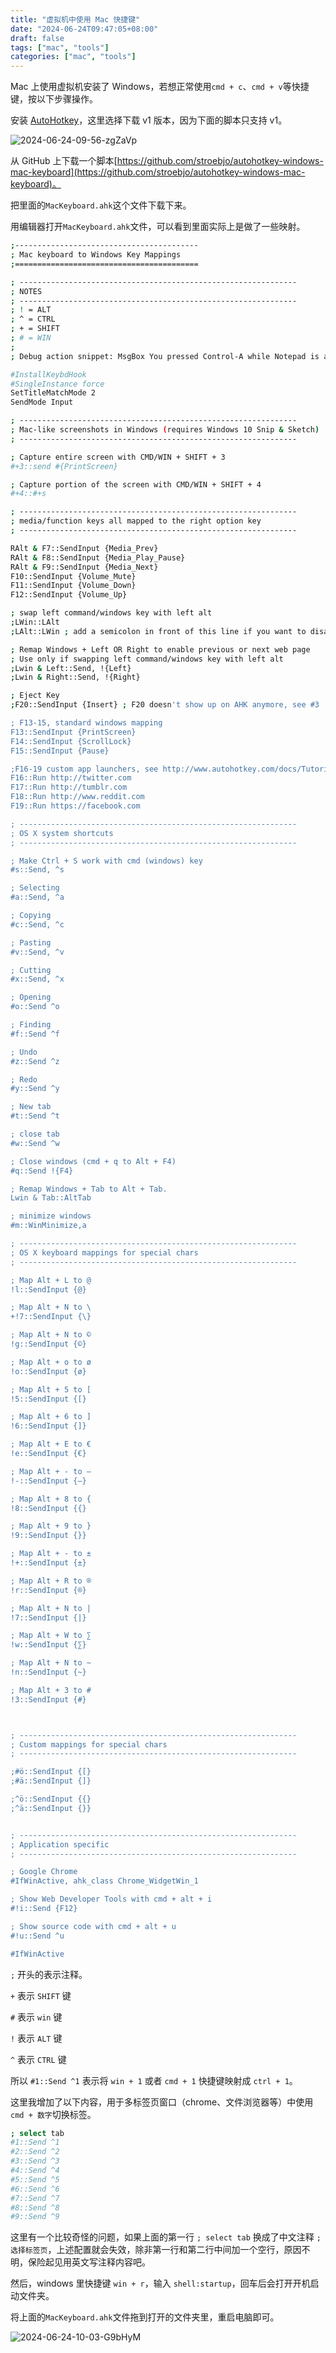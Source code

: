 ```yaml
---
title: "虚拟机中使用 Mac 快捷键"
date: "2024-06-24T09:47:05+08:00"
draft: false
tags: ["mac", "tools"]
categories: ["mac", "tools"]
---
```


Mac 上使用虚拟机安装了 Windows，若想正常使用`cmd + c`、`cmd + v`等快捷键，按以下步骤操作。

安装 [AutoHotkey](https://www.autohotkey.com/)，这里选择下载 v1 版本，因为下面的脚本只支持 v1。

![2024-06-24-09-56-zgZaVp](https://raw.githubusercontent.com/zzkrix/blog-images/main/assets/2024-06-24-09-56-zgZaVp.png)

从 GitHub 上下载一个脚本[https://github.com/stroebjo/autohotkey-windows-mac-keyboard](https://github.com/stroebjo/autohotkey-windows-mac-keyboard)。

把里面的`MacKeyboard.ahk`这个文件下载下来。

用编辑器打开`MacKeyboard.ahk`文件，可以看到里面实际上是做了一些映射。

```bash
;-----------------------------------------
; Mac keyboard to Windows Key Mappings
;=========================================

; --------------------------------------------------------------
; NOTES
; --------------------------------------------------------------
; ! = ALT
; ^ = CTRL
; + = SHIFT
; # = WIN
;
; Debug action snippet: MsgBox You pressed Control-A while Notepad is active.

#InstallKeybdHook
#SingleInstance force
SetTitleMatchMode 2
SendMode Input

; --------------------------------------------------------------
; Mac-like screenshots in Windows (requires Windows 10 Snip & Sketch)
; --------------------------------------------------------------

; Capture entire screen with CMD/WIN + SHIFT + 3
#+3::send #{PrintScreen}

; Capture portion of the screen with CMD/WIN + SHIFT + 4
#+4::#+s

; --------------------------------------------------------------
; media/function keys all mapped to the right option key
; --------------------------------------------------------------

RAlt & F7::SendInput {Media_Prev}
RAlt & F8::SendInput {Media_Play_Pause}
RAlt & F9::SendInput {Media_Next}
F10::SendInput {Volume_Mute}
F11::SendInput {Volume_Down}
F12::SendInput {Volume_Up}

; swap left command/windows key with left alt
;LWin::LAlt
;LAlt::LWin ; add a semicolon in front of this line if you want to disable the windows key

; Remap Windows + Left OR Right to enable previous or next web page
; Use only if swapping left command/windows key with left alt
;Lwin & Left::Send, !{Left}
;Lwin & Right::Send, !{Right}

; Eject Key
;F20::SendInput {Insert} ; F20 doesn't show up on AHK anymore, see #3

; F13-15, standard windows mapping
F13::SendInput {PrintScreen}
F14::SendInput {ScrollLock}
F15::SendInput {Pause}

;F16-19 custom app launchers, see http://www.autohotkey.com/docs/Tutorial.htm for usage info
F16::Run http://twitter.com
F17::Run http://tumblr.com
F18::Run http://www.reddit.com
F19::Run https://facebook.com

; --------------------------------------------------------------
; OS X system shortcuts
; --------------------------------------------------------------

; Make Ctrl + S work with cmd (windows) key
#s::Send, ^s

; Selecting
#a::Send, ^a

; Copying
#c::Send, ^c

; Pasting
#v::Send, ^v

; Cutting
#x::Send, ^x

; Opening
#o::Send ^o

; Finding
#f::Send ^f

; Undo
#z::Send ^z

; Redo
#y::Send ^y

; New tab
#t::Send ^t

; close tab
#w::Send ^w

; Close windows (cmd + q to Alt + F4)
#q::Send !{F4}

; Remap Windows + Tab to Alt + Tab.
Lwin & Tab::AltTab

; minimize windows
#m::WinMinimize,a

; --------------------------------------------------------------
; OS X keyboard mappings for special chars
; --------------------------------------------------------------

; Map Alt + L to @
!l::SendInput {@}

; Map Alt + N to \
+!7::SendInput {\}

; Map Alt + N to ©
!g::SendInput {©}

; Map Alt + o to ø
!o::SendInput {ø}

; Map Alt + 5 to [
!5::SendInput {[}

; Map Alt + 6 to ]
!6::SendInput {]}

; Map Alt + E to €
!e::SendInput {€}

; Map Alt + - to –
!-::SendInput {–}

; Map Alt + 8 to {
!8::SendInput {{}

; Map Alt + 9 to }
!9::SendInput {}}

; Map Alt + - to ±
!+::SendInput {±}

; Map Alt + R to ®
!r::SendInput {®}

; Map Alt + N to |
!7::SendInput {|}

; Map Alt + W to ∑
!w::SendInput {∑}

; Map Alt + N to ~
!n::SendInput {~}

; Map Alt + 3 to #
!3::SendInput {#}



; --------------------------------------------------------------
; Custom mappings for special chars
; --------------------------------------------------------------

;#ö::SendInput {[}
;#ä::SendInput {]}

;^ö::SendInput {{}
;^ä::SendInput {}}


; --------------------------------------------------------------
; Application specific
; --------------------------------------------------------------

; Google Chrome
#IfWinActive, ahk_class Chrome_WidgetWin_1

; Show Web Developer Tools with cmd + alt + i
#!i::Send {F12}

; Show source code with cmd + alt + u
#!u::Send ^u

#IfWinActive
```

`;` 开头的表示注释。

`+` 表示 `SHIFT` 键

`#` 表示 `win` 键

`!` 表示 `ALT` 键

`^` 表示 `CTRL` 键

所以 `#1::Send ^1` 表示将 `win + 1` 或者 `cmd + 1` 快捷键映射成 `ctrl + 1`。

这里我增加了以下内容，用于多标签页窗口（chrome、文件浏览器等）中使用 `cmd + 数字`切换标签。

```bash
; select tab
#1::Send ^1
#2::Send ^2
#3::Send ^3
#4::Send ^4
#5::Send ^5
#6::Send ^6
#7::Send ^7
#8::Send ^8
#9::Send ^9
```

这里有一个比较奇怪的问题，如果上面的第一行 `; select tab` 换成了中文注释 `; 选择标签页`，上述配置就会失效，除非第一行和第二行中间加一个空行，原因不明，保险起见用英文写注释内容吧。

然后，windows 里快捷键 `win + r`，输入 `shell:startup`，回车后会打开开机启动文件夹。

将上面的`MacKeyboard.ahk`文件拖到打开的文件夹里，重启电脑即可。

![2024-06-24-10-03-G9bHyM](https://raw.githubusercontent.com/zzkrix/blog-images/main/assets/2024-06-24-10-03-G9bHyM.png)

